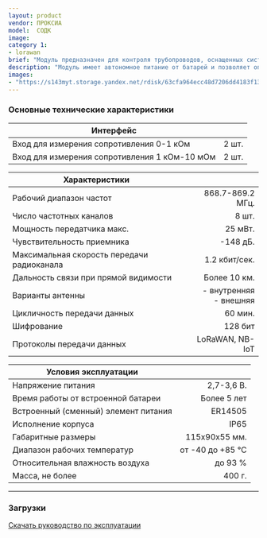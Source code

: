 ```yaml
---
layout: product
vendor: ПРОКСИА
model:  СОДК
image:
category 1:
- lorawan
brief: "Модуль предназначен для контроля трубопроводов, оснащенных системой оперативного дистанционного контроля (ОДК)."
description: "Модуль имеет автономное питание от батарей и позволяет определить обрыв сигнальных проводников, намокание изоляции или замыкание сигнального провода с трубой и передать эту информацию на сервер. Модуль может быть выполнен в исполнении LoRaWAN или NB-IoT."
images: 
- "https://s143myt.storage.yandex.net/rdisk/63cfa964ecc48d7206dd4183f13bb64ddc25c1a83b8528520fa8dc4f3f55d0f2/5e836eb0/fKqInKw3d7bLFOeFnMGnhD4qhvaJoZ5du0JYDdpiPDpLwuoJNhIUkgzHsU9euo4xMf5vSXbkrzxY-LDI6FIb0HZVppX-OCB0Dax1nhRDzymr8npumZHI4midPdWhecNq?uid=1130000031733223&filename=sodk.png&disposition=inline&hash=&limit=0&content_type=image%2Fpng&owner_uid=1130000031733223&fsize=137250&hid=3d27dfe58036c528a129f34502803baf&media_type=image&tknv=v2&etag=7a7f7b749094204887525b38b9b87da8&rtoken=wVMFhlQljFm9&force_default=yes&ycrid=na-9e4cb5a5914f56adf820a6346ac191fa-downloader18f&ts=5a228ffb50c00&s=8ba3ae6a46f10e4c6961d3f80f6296418226697adb80adeff0f23a9a105eb9f8&pb=U2FsdGVkX18OyFfg1-I0IUdAd4chRUWiutK86GZiVTt5vgkmi65JQ5U4ME22ECWIyO3KJ9NEoO1Bdeu-iXrvAClyehrHrIxaprtjN82833ELG_KL8dyowBKKESP-fyrH"
---
```


### Основные технические характеристики

|Интерфейс ||
| ------------- |--------------:|
|Вход для измерения сопротивления 0-1 кОм	| 2 шт.|
|Вход для измерения сопротивления 1 кОм-10 мОм	| 2 шт.|

|Характеристики ||
| ------------- |--------------:|
|Рабочий диапазон частот	| 868.7-869.2 МГц.|
|Число частотных каналов	|8 шт.|
|Мощность передатчика макс.	|25 мВт.|
|Чувствительность приемника |	-148 дБ.|
|Максимальная скорость передачи радиоканала |	1.2 кбит/сек.|
|Дальность связи при прямой видимости | Более 10 км. |
|Варианты антенны | - внутренняя  <br /> - внешняя |
|Цикличность передачи данных | 60 мин. |
|Шифрование | 128 бит |
|Протоколы передачи данных | LoRaWAN, NB-IoT |

|Условия эксплуатации||
| ------------- |--------------:|
|Напряжение питания	| 2,7-3,6 В. |
|Время работы от встроенной батареи	| Более 5 лет |
|Встроенный (сменный) элемент питания	| ER14505 |
|Исполнение корпуса | IP65|
|Габаритные размеры |	115х90х55 мм.|
|Диапазон рабочих температур |	от -40 до +85 ℃|
|Относительная влажность воздуха |	до 93 %|
|Масса, не более	|400 г.|

---

### Загрузки

[Скачать руководство по эксплуатации]()
